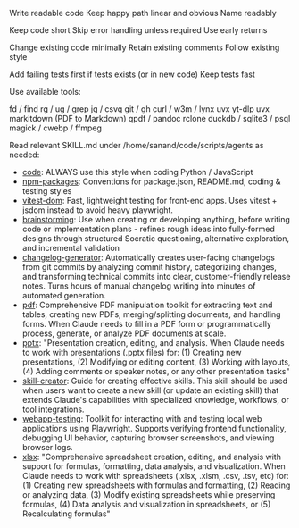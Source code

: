 Write readable code
Keep happy path linear and obvious
Name readably

Keep code short
Skip error handling unless required
Use early returns

Change existing code minimally
Retain existing comments
Follow existing style

Add failing tests first if tests exists (or in new code)
Keep tests fast

Use available tools:

fd / find
rg / ug / grep
jq / csvq
git / gh
curl / w3m / lynx
uvx yt-dlp
uvx markitdown (PDF to Markdown)
qpdf / pandoc
rclone
duckdb / sqlite3 / psql
magick / cwebp / ffmpeg

<!-- skills -->

Read relevant SKILL.md under /home/sanand/code/scripts/agents as needed:

- [code](code/SKILL.md): ALWAYS use this style when coding Python / JavaScript
- [npm-packages](npm-packages/SKILL.md): Conventions for package.json, README.md, coding & testing styles
- [vitest-dom](vitest-dom/SKILL.md): Fast, lightweight testing for front-end apps. Uses vitest + jsdom instead to avoid heavy playwright.
- [brainstorming](brainstorming/SKILL.md): Use when creating or developing anything, before writing code or implementation plans - refines rough ideas into fully-formed designs through structured Socratic questioning, alternative exploration, and incremental validation
- [changelog-generator](changelog-generator/SKILL.md): Automatically creates user-facing changelogs from git commits by analyzing commit history, categorizing changes, and transforming technical commits into clear, customer-friendly release notes. Turns hours of manual changelog writing into minutes of automated generation.
- [pdf](pdf/SKILL.md): Comprehensive PDF manipulation toolkit for extracting text and tables, creating new PDFs, merging/splitting documents, and handling forms. When Claude needs to fill in a PDF form or programmatically process, generate, or analyze PDF documents at scale.
- [pptx](pptx/SKILL.md): "Presentation creation, editing, and analysis. When Claude needs to work with presentations (.pptx files) for: (1) Creating new presentations, (2) Modifying or editing content, (3) Working with layouts, (4) Adding comments or speaker notes, or any other presentation tasks"
- [skill-creator](skill-creator/SKILL.md): Guide for creating effective skills. This skill should be used when users want to create a new skill (or update an existing skill) that extends Claude's capabilities with specialized knowledge, workflows, or tool integrations.
- [webapp-testing](webapp-testing/SKILL.md): Toolkit for interacting with and testing local web applications using Playwright. Supports verifying frontend functionality, debugging UI behavior, capturing browser screenshots, and viewing browser logs.
- [xlsx](xlsx/SKILL.md): "Comprehensive spreadsheet creation, editing, and analysis with support for formulas, formatting, data analysis, and visualization. When Claude needs to work with spreadsheets (.xlsx, .xlsm, .csv, .tsv, etc) for: (1) Creating new spreadsheets with formulas and formatting, (2) Reading or analyzing data, (3) Modify existing spreadsheets while preserving formulas, (4) Data analysis and visualization in spreadsheets, or (5) Recalculating formulas"

<!-- /skills -->
